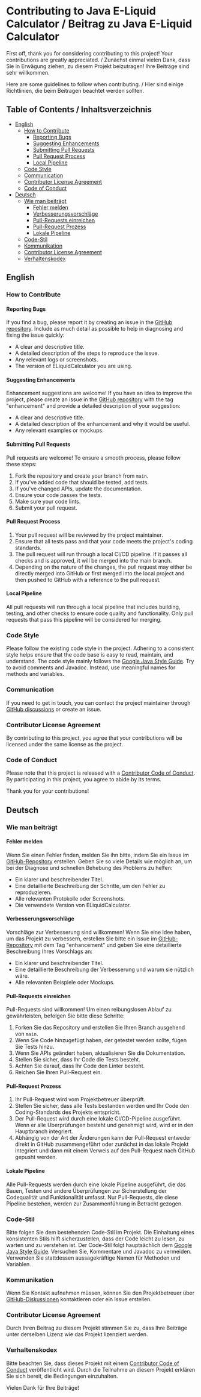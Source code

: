 # Contributing to Java E-Liquid Calculator / Beitrag zu Java E-Liquid Calculator

First off, thank you for considering contributing to this project! Your contributions are greatly appreciated. / Zunächst einmal vielen Dank, dass Sie in Erwägung ziehen, zu diesem Projekt beizutragen! Ihre Beiträge sind sehr willkommen.

Here are some guidelines to follow when contributing. / Hier sind einige Richtlinien, die beim Beitragen beachtet werden sollten.

## Table of Contents / Inhaltsverzeichnis
- [English](#english)
  - [How to Contribute](#how-to-contribute)
    - [Reporting Bugs](#reporting-bugs)
    - [Suggesting Enhancements](#suggesting-enhancements)
    - [Submitting Pull Requests](#submitting-pull-requests)
    - [Pull Request Process](#pull-request-process)
    - [Local Pipeline](#local-pipeline)
  - [Code Style](#code-style)
  - [Communication](#communication)
  - [Contributor License Agreement](#contributor-license-agreement)
  - [Code of Conduct](#code-of-conduct)
- [Deutsch](#deutsch)
  - [Wie man beiträgt](#wie-man-beiträgt)
    - [Fehler melden](#fehler-melden)
    - [Verbesserungsvorschläge](#verbesserungsvorschläge)
    - [Pull-Requests einreichen](#pull-requests-einreichen)
    - [Pull-Request Prozess](#pull-request-prozess)
    - [Lokale Pipeline](#lokale-pipeline)
  - [Code-Stil](#code-stil)
  - [Kommunikation](#kommunikation)
  - [Contributor License Agreement](#contributor-license-agreement-1)
  - [Verhaltenskodex](#verhaltenskodex)

## English

### How to Contribute

#### Reporting Bugs

If you find a bug, please report it by creating an issue in the [GitHub repository](https://github.com/kirbylink/java-e-liquid-calculator/issues). Include as much detail as possible to help in diagnosing and fixing the issue quickly:
- A clear and descriptive title.
- A detailed description of the steps to reproduce the issue.
- Any relevant logs or screenshots.
- The version of ELiquidCalculator you are using.

#### Suggesting Enhancements

Enhancement suggestions are welcome! If you have an idea to improve the project, please create an issue in the [GitHub repository](https://github.com/kirbylink/java-e-liquid-calculator/issues) with the tag "enhancement" and provide a detailed description of your suggestion:
- A clear and descriptive title.
- A detailed description of the enhancement and why it would be useful.
- Any relevant examples or mockups.

#### Submitting Pull Requests

Pull requests are welcome! To ensure a smooth process, please follow these steps:

1. Fork the repository and create your branch from `main`.
2. If you've added code that should be tested, add tests.
3. If you've changed APIs, update the documentation.
4. Ensure your code passes the tests.
5. Make sure your code lints.
6. Submit your pull request.

#### Pull Request Process

1. Your pull request will be reviewed by the project maintainer.
2. Ensure that all tests pass and that your code meets the project's coding standards.
3. The pull request will run through a local CI/CD pipeline. If it passes all checks and is approved, it will be merged into the main branch.
4. Depending on the nature of the changes, the pull request may either be directly merged into GitHub or first merged into the local project and then pushed to GitHub with a reference to the pull request.

#### Local Pipeline

All pull requests will run through a local pipeline that includes building, testing, and other checks to ensure code quality and functionality. Only pull requests that pass this pipeline will be considered for merging.

### Code Style

Please follow the existing code style in the project. Adhering to a consistent style helps ensure that the code base is easy to read, maintain, and understand.
The code style mainly follows the [Google Java Style Guide](https://google.github.io/styleguide/javaguide.html). Try to avoid comments and Javadoc. Instead, use meaningful names for methods and variables.

### Communication

If you need to get in touch, you can contact the project maintainer through [GitHub discussions](https://github.com/kirbylink/java-e-liquid-calculator/discussions) or create an issue.

### Contributor License Agreement

By contributing to this project, you agree that your contributions will be licensed under the same license as the project.

### Code of Conduct

Please note that this project is released with a [Contributor Code of Conduct](CODE_OF_CONDUCT.md). By participating in this project, you agree to abide by its terms.

Thank you for your contributions!

## Deutsch

### Wie man beiträgt

#### Fehler melden

Wenn Sie einen Fehler finden, melden Sie ihn bitte, indem Sie ein Issue im [GitHub-Repository](https://github.com/kirbylink/java-e-liquid-calculator/issues) erstellen. Geben Sie so viele Details wie möglich an, um bei der Diagnose und schnellen Behebung des Problems zu helfen:
- Ein klarer und beschreibender Titel.
- Eine detaillierte Beschreibung der Schritte, um den Fehler zu reproduzieren.
- Alle relevanten Protokolle oder Screenshots.
- Die verwendete Version von ELiquidCalculator.

#### Verbesserungsvorschläge

Vorschläge zur Verbesserung sind willkommen! Wenn Sie eine Idee haben, um das Projekt zu verbessern, erstellen Sie bitte ein Issue im [GitHub-Repository](https://github.com/kirbylink/java-e-liquid-calculator/issues) mit dem Tag "enhancement" und geben Sie eine detaillierte Beschreibung Ihres Vorschlags an:
- Ein klarer und beschreibender Titel.
- Eine detaillierte Beschreibung der Verbesserung und warum sie nützlich wäre.
- Alle relevanten Beispiele oder Mockups.

#### Pull-Requests einreichen

Pull-Requests sind willkommen! Um einen reibungslosen Ablauf zu gewährleisten, befolgen Sie bitte diese Schritte:

1. Forken Sie das Repository und erstellen Sie Ihren Branch ausgehend von `main`.
2. Wenn Sie Code hinzugefügt haben, der getestet werden sollte, fügen Sie Tests hinzu.
3. Wenn Sie APIs geändert haben, aktualisieren Sie die Dokumentation.
4. Stellen Sie sicher, dass Ihr Code die Tests besteht.
5. Achten Sie darauf, dass Ihr Code den Linter besteht.
6. Reichen Sie Ihren Pull-Request ein.

#### Pull-Request Prozess

1. Ihr Pull-Request wird vom Projektbetreuer überprüft.
2. Stellen Sie sicher, dass alle Tests bestanden werden und Ihr Code den Coding-Standards des Projekts entspricht.
3. Der Pull-Request wird durch eine lokale CI/CD-Pipeline ausgeführt. Wenn er alle Überprüfungen besteht und genehmigt wird, wird er in den Hauptbranch integriert.
4. Abhängig von der Art der Änderungen kann der Pull-Request entweder direkt in GitHub zusammengeführt oder zunächst in das lokale Projekt integriert und dann mit einem Verweis auf den Pull-Request nach GitHub gepusht werden.

#### Lokale Pipeline

Alle Pull-Requests werden durch eine lokale Pipeline ausgeführt, die das Bauen, Testen und andere Überprüfungen zur Sicherstellung der Codequalität und Funktionalität umfasst. Nur Pull-Requests, die diese Pipeline bestehen, werden zur Zusammenführung in Betracht gezogen.

### Code-Stil

Bitte folgen Sie dem bestehenden Code-Stil im Projekt. Die Einhaltung eines konsistenten Stils hilft sicherzustellen, dass der Code leicht zu lesen, zu warten und zu verstehen ist.
Der Code-Stil folgt hauptsächlich dem [Google Java Style Guide](https://google.github.io/styleguide/javaguide.html). Versuchen Sie, Kommentare und Javadoc zu vermeiden. Verwenden Sie stattdessen aussagekräftige Namen für Methoden und Variablen.

### Kommunikation

Wenn Sie Kontakt aufnehmen müssen, können Sie den Projektbetreuer über [GitHub-Diskussionen](https://github.com/kirbylink/java-e-liquid-calculator/discussions) kontaktieren oder ein Issue erstellen.

### Contributor License Agreement

Durch Ihren Beitrag zu diesem Projekt stimmen Sie zu, dass Ihre Beiträge unter derselben Lizenz wie das Projekt lizenziert werden.

### Verhaltenskodex

Bitte beachten Sie, dass dieses Projekt mit einem [Contributor Code of Conduct](CODE_OF_CONDUCT.md) veröffentlicht wird. Durch die Teilnahme an diesem Projekt erklären Sie sich bereit, die Bedingungen einzuhalten.

Vielen Dank für Ihre Beiträge!
